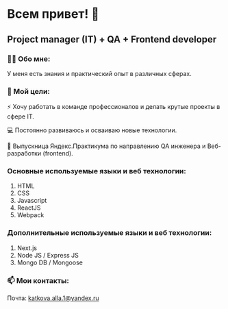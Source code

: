 # Всем привет! 👋

## Project manager (IT) + QA + Frontend developer

### 👩‍💻 Обо мне:
У меня есть знания и практический опыт в различных сферах.

### 🎯 Мой цели:
⚡ Хочу работать в команде профессионалов и делать крутые проекты в сфере IT.

💻 Постоянно развиваюсь и осваиваю новые технологии.

📙 Выпускница Яндекс.Практикума по направлению QA инженера и Веб-разработки (frontend).

### Основные используемые языки и веб технологии:
1. HTML
2. CSS
3. Javascript
4. ReactJS
5. Webpack
   
### Дополнительные используемые языки и веб технологии:
1. Next.js
2. Node JS / Express JS
3. Mongo DB / Mongoose

### 📫 Мои контакты:
Почта: katkova.alla.1@yandex.ru

<!--
**Alla-Katkova/Alla-Katkova** is a ✨ _special_ ✨ repository because its `README.md` (this file) appears on your GitHub profile.

Here are some ideas to get you started:

- 🔭 I’m currently working on ...
- 🌱 I’m currently learning ...
- 👯 I’m looking to collaborate on ...
- 🤔 I’m looking for help with ...
- 💬 Ask me about ...
- 📫 How to reach me: ...
- 😄 Pronouns: ...
- ⚡ Fun fact: ...
-->
